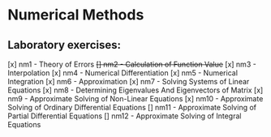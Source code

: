 # Numerical Methods
## Laboratory exercises:
[x] nm1 - Theory of Errors
~~[] nm2 - Calculation of Function Value~~
[x] nm3 - Interpolation
[x] nm4 - Numerical Differentiation
[x] nm5 - Numerical Integration
[x] nm6 - Approximation
[x] nm7 - Solving Systems of Linear Equations
[x] nm8 - Determining Eigenvalues And Eigenvectors of Matrix
[x] nm9 - Approximate Solving of Non-Linear Equations
[x] nm10 - Approximate Solving of Ordinary Differential Equations
[] nm11 - Approximate Solving of Partial Differential Equations
[] nm12 - Approximate Solving of Integral Equations 